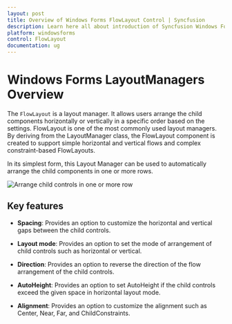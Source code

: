 ```yaml
---
layout: post
title: Overview of Windows Forms FlowLayout Control | Syncfusion
description: Learn here all about introduction of Syncfusion Windows Forms LayoutManagers control, its elements and more details.
platform: windowsforms
control: FlowLayout
documentation: ug
---
```


# Windows Forms LayoutManagers Overview

The `FlowLayout` is a layout manager. It allows users arrange the child components horizontally or vertically in a specific order based on the settings. FlowLayout is one of the most commonly used layout managers. By deriving from the LayoutManager class, the FlowLayout component is created to support simple horizontal and vertical flows and complex constraint-based FlowLayouts.

In its simplest form, this Layout Manager can be used to automatically arrange the child components in one or more rows.

![Arrange child controls in one or more row](Overview_images/Overview_img1.jpeg)

## Key features

* **Spacing**: Provides an option to customize the horizontal and vertical gaps between the child controls.

* **Layout mode**: Provides an option to set the mode of arrangement of child controls such as horizontal or vertical.

* **Direction**: Provides an option to reverse the direction of the flow arrangement of the child controls.

* **AutoHeight**: Provides an option to set AutoHeight if the child controls exceed the given space in horizontal layout mode.

* **Alignment**: Provides an option to customize the alignment such as Center, Near, Far, and ChildConstraints.

